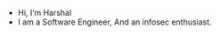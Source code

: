 - Hi, I’m Harshal
- I am a Software Engineer, And an infosec enthusiast.

<!---
NullSploit01/NullSploit01 is a ✨ special ✨ repository because its `README.md` (this file) appears on your GitHub profile.
You can click the Preview link to take a look at your changes.
--->
